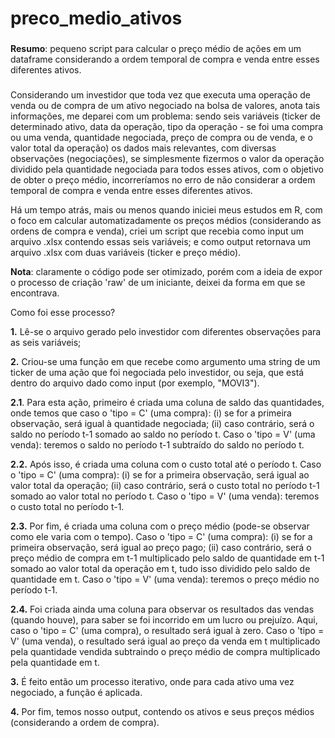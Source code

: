 # preco_medio_ativos

###
**Resumo**: pequeno script para calcular o preço médio de ações em um dataframe considerando a ordem temporal de compra e venda entre esses diferentes ativos.
###

Considerando um investidor que toda vez que executa uma operação de venda ou de compra de um ativo negociado na bolsa de valores, anota tais informações, me deparei com um problema: sendo seis variáveis (ticker de determinado ativo, data da operação, tipo da operação - se foi uma compra ou uma venda, quantidade negociada, preço de compra ou de venda, e o valor total da operação) os dados mais relevantes, com diversas observações (negociações), se simplesmente fizermos o valor da operação dividido pela quantidade negociada para todos esses ativos, com o objetivo de obter o preço médio, incorreríamos no erro de não considerar a ordem temporal de compra e venda entre esses diferentes ativos.

Há um tempo atrás, mais ou menos quando iniciei meus estudos em R, com o foco em calcular automatizadamente os preços médios (considerando as ordens de compra e venda), criei um script que recebia como input um arquivo .xlsx contendo essas seis variáveis; e como output retornava um arquivo .xlsx com duas variáveis (ticker e preço médio).

**Nota**: claramente o código pode ser otimizado, porém com a ideia de expor o processo de criação 'raw' de um iniciante, deixei da forma em que se encontrava.

Como foi esse processo?

**1.** Lê-se o arquivo gerado pelo investidor com diferentes observações para as seis variáveis;

**2.** Criou-se uma função em que recebe como argumento uma string de um ticker de uma ação que foi negociada pelo investidor, ou seja, que está dentro do arquivo dado como input (por exemplo, "MOVI3").

**2.1**. Para esta ação, primeiro é criada uma coluna de saldo das quantidades, onde temos que caso o 'tipo = C' (uma compra): (i) se for a primeira observação, será igual à quantidade negociada; (ii) caso contrário, será o saldo no período t-1 somado ao saldo no período t. Caso o 'tipo = V' (uma venda): teremos o saldo no período t-1 subtraído do saldo no período t.

**2.2.** Após isso, é criada uma coluna com o custo total até o período t. Caso o 'tipo = C' (uma compra): (i) se for a primeira observação, será igual ao valor total da operação; (ii) caso contrário, será o custo total no período t-1 somado ao valor total no período t. Caso o 'tipo = V' (uma venda): teremos o custo total no período t-1.

**2.3.** Por fim, é criada uma coluna com o preço médio (pode-se observar como ele varia com o tempo). Caso o 'tipo = C' (uma compra): (i) se for a primeira observação, será igual ao preço pago; (ii) caso contrário, será o preço médio de compra em t-1 multiplicado pelo saldo de quantidade em t-1 somado ao valor total da operação em t, tudo isso dividido pelo saldo de quantidade em t. Caso o 'tipo = V' (uma venda): teremos o preço médio no período t-1.

**2.4.** Foi criada ainda uma coluna para observar os resultados das vendas (quando houve), para saber se foi incorrido em um lucro ou prejuízo. Aqui, caso o 'tipo = C' (uma compra), o resultado será igual à zero. Caso o 'tipo = V' (uma venda), o resultado será igual ao preço da venda em t multiplicado pela quantidade vendida subtraindo o preço médio de compra multiplicado pela quantidade em t.

**3.** É feito então um processo iterativo, onde para cada ativo uma vez negociado, a função é aplicada.

**4.** Por fim, temos nosso output, contendo os ativos e seus preços médios (considerando a ordem de compra).
